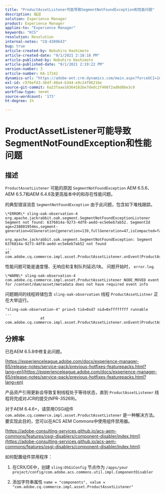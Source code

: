 ```yaml
---
title: "ProductAssetListener可能导致SegmentNotFoundException和性能问题"
description: 描述
solution: Experience Manager
product: Experience Manager
applies-to: "Experience Manager"
keywords: "KCS"
resolution: Resolution
internal-notes: "CQ-4309643"
bug: true
article-created-by: Nobuhiro Hashimoto
article-created-date: "9/1/2021 2:18:18 PM"
article-published-by: Nobuhiro Hashimoto
article-published-date: "9/1/2021 2:19:22 PM"
version-number: 3
article-number: KA-17242
dynamics-url: "https://adobe-ent.crm.dynamics.com/main.aspx?forceUCI=1&pagetype=entityrecord&etn=knowledgearticle&id=a27a3073-2f0b-ec11-b6e6-00224808dc0d"
exl-id: c976efd3-364f-40a4-b344-e9c24f96216e
source-git-commit: 6a23faae10364181be7dedc2f408f2ad8d8be3c9
workflow-type: tm+mt
source-wordcount: '173'
ht-degree: 1%

---
```


# ProductAssetListener可能导致SegmentNotFoundException和性能问题

## 描述


`ProductAssetListener` 可能的原因 `SegmentNotFoundException` AEM 6.5.6、AEM 6.5.7和AEM 6.4.6及更高版本中的和存在性能问题。



的典型错误消息 `SegmentNotFoundException` 由于此问题，包含如下堆栈跟踪。

```
\*ERROR\* sling-oak-observation-4 org.apache.jackrabbit.oak.segment.SegmentNotFoundExceptionListener
Segment not found: 6376814a-9273-4df8-aedd-ec5e6eb7ab52. SegmentId age=238801954ms,segment-generation=GCGeneration{generation=139,fullGeneration=47,isCompacted=false}

org.apache.jackrabbit.oak.segment.SegmentNotFoundException: Segment 6376814a-9273-4df8-aedd-ec5e6eb7ab52 not found
...
at com.adobe.cq.commerce.impl.asset.ProductAssetListener.onEvent(ProductAssetListener.java:153)
```


性能问题可能是速度慢、无响应和复制队列延迟/块。 问题开始时， `error.log`.

```
\*WARN\* sling-oak-observation-4 com.adobe.cq.commerce.impl.asset.ProductAssetListener NODE_MOVED event
for /content/dam/asset/metadata does not have required event info
```


问题期间的线程转储包含 `sling-oak-observation` 线程 `ProductAssetListner` 正在大举运行。

```
"sling-oak-observation-4" prio=5 tid=0xd7 nid=0xffffffff runnable 
...
                at com.adobe.cq.commerce.impl.asset.ProductAssetListener.onEvent(ProductAssetListener.java:153)
```

## 分辨率


已在AEM 6.5.8中修复此问题。

[https://experienceleague.adobe.com/docs/experience-manager-65/release-notes/service-pack/previous-hotfixes-featurepacks.html?lang=en](https://experienceleague.adobe.com/docs/experience-manager-65/release-notes/service-pack/previous-hotfixes-featurepacks.html?lang=en)

产品资产引用更新会导致复制线程处于等待状态，直到 `ProductAssetListener` 线程将完成对JCR的提交(NPR-35269)。



对于AEM 6.4.6+，请禁用OSGi组件 `com.adobe.cq.commerce.impl.asset.ProductAssetListener` 是一种解决方法。 要实现此目的，您可以在ACS AEM Commons中使用组件禁用器。

[https://adobe-consulting-services.github.io/acs-aem-commons/features/osgi-disablers/component-disabler/index.html](https://adobe-consulting-services.github.io/acs-aem-commons/features/osgi-disablers/component-disabler/index.html)



如何配置组件禁用程序：

1. 在CRX/DE中，创建 `sling:OSGiConfig` 节点作为 `/apps/your project/config/com.adobe.acs.commons.util.impl.ComponentDisabler`

2. 添加字符串属性 `name = "components", value =  "com.adobe.cq.commerce.impl.asset.ProductAssetListener"`
